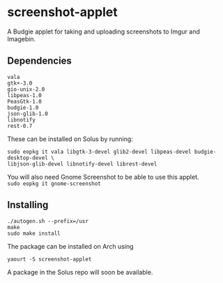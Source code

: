 # screenshot-applet
A Budgie applet for taking and uploading screenshots to Imgur and Imagebin.

## Dependencies
```
vala
gtk+-3.0
gio-unix-2.0
libpeas-1.0
PeasGtk-1.0
budgie-1.0
json-glib-1.0
libnotify
rest-0.7
```

These can be installed on Solus by running:  
```
sudo eopkg it vala libgtk-3-devel glib2-devel libpeas-devel budgie-desktop-devel \
libjson-glib-devel libnotify-devel librest-devel
```

You will also need Gnome Screenshot to be able to use this applet.  
`sudo eopkg it gnome-screenshot`

## Installing
```
./autogen.sh --prefix=/usr
make
sudo make install
```

The package can be installed on Arch using 
```
yaourt -S screenshot-applet
```

A package in the Solus repo will soon be available.
